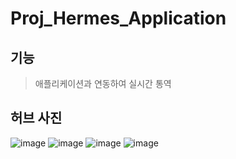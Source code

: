 Proj_Hermes_Application
==
기능
--
>애플리케이션과 연동하여 실시간 통역
>
허브 사진
--
![image](https://user-images.githubusercontent.com/33280934/114129590-d2938180-9939-11eb-8ffb-f66c25b0d896.png)
![image](https://user-images.githubusercontent.com/33280934/114129606-dc1ce980-9939-11eb-9d89-df4d3debf595.png)
![image](https://user-images.githubusercontent.com/33280934/114129609-df17da00-9939-11eb-8ee1-4c836f3df0cf.png)
![image](https://user-images.githubusercontent.com/33280934/114129616-e17a3400-9939-11eb-8100-32a13eff3313.png)
